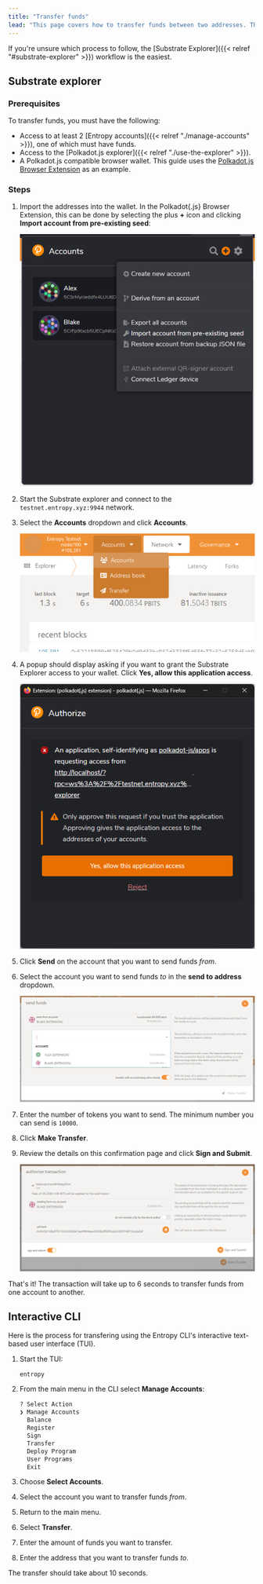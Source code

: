 ```yaml
---
title: "Transfer funds"
lead: "This page covers how to transfer funds between two addresses. There are several ways to complete a transfer; pick the process that best fits your situation."
---
```


If you're unsure which process to follow, the [Substrate Explorer]({{< relref "#substrate-explorer" >}}) workflow is the easiest.

## Substrate explorer

### Prerequisites

To transfer funds, you must have the following:

- Access to at least 2 [Entropy accounts]({{< relref "./manage-accounts" >}}), one of which must have funds.
- Access to the [Polkadot.js explorer]({{< relref "./use-the-explorer" >}}).
- A Polkadot.js compatible browser wallet. This guide uses the [Polkadot.js Browser Extension](https://polkadot.js.org/extension/) as an example.

### Steps

1. Import the addresses into the wallet. In the Polkadot\{.js\} Browser Extension, this can be done by selecting the plus **+** icon and clicking **Import account from pre-existing seed**:

   ![](./images/transfer-funds-import-accounts.png)

1. Start the Substrate explorer and connect to the `testnet.entropy.xyz:9944` network.
1. Select the **Accounts** dropdown and click **Accounts**.

   ![](./images/transfer-funds-accounts-dropdown.png)

1. A popup should display asking if you want to grant the Substrate Explorer access to your wallet. Click **Yes, allow this application access**.

   ![](./images/transfer-funds-authorize-application.png)

1. Click **Send** on the account that you want to send funds _from_.
1. Select the account you want to send funds _to_ in the **send to address** dropdown.

   ![](./images/transfer-funds-select-to-address.png)

1. Enter the number of tokens you want to send. The minimum number you can send is `10000`.
1. Click **Make Transfer**.
1. Review the details on this confirmation page and click **Sign and Submit**.

   ![](./images/transfer-funds-authorize-transaction.png)

That's it! The transaction will take up to 6 seconds to transfer funds from one account to another.

## Interactive CLI

Here is the process for transfering using the Entropy CLI's interactive text-based user interface (TUI).

1. Start the TUI:

    ```shell
    entropy
    ```

1. From the main menu in the CLI select **Manage Accounts**:

    ```output
    ? Select Action
    ❯ Manage Accounts
      Balance
      Register
      Sign
      Transfer
      Deploy Program
      User Programs
      Exit
    ```

1. Choose **Select Accounts**.
1. Select the account you want to transfer funds _from_.
1. Return to the main menu.
1. Select **Transfer**.
1. Enter the amount of funds you want to transfer.
1. Enter the address that you want to transfer funds _to_.

The transfer should take about 10 seconds.
